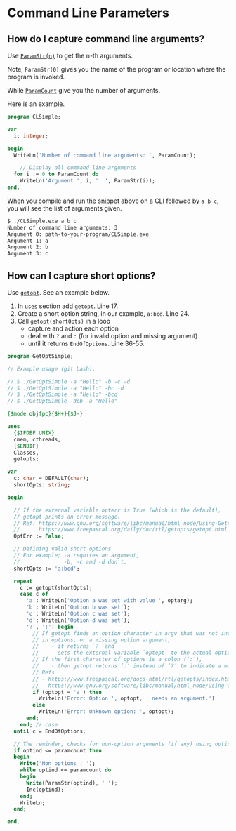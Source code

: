 # Command Line Parameters

## How do I capture command line arguments?

Use [`ParamStr(n)`](https://www.freepascal.org/docs-html/rtl/system/paramstr.html) to get the n-th arguments.

Note, `ParamStr(0)` gives you the name of the program or location where the program is invoked.

While [`ParamCount`](https://www.freepascal.org/docs-html/rtl/system/paramcount.html) give you the number of arguments.

Here is an example.

```pascal
program CLSimple;

var
  i: integer;

begin
  WriteLn('Number of command line arguments: ', ParamCount);

    // Display all command line arguments
  for i := 0 to ParamCount do
    WriteLn('Argument ', i, ': ', ParamStr(i));
end.
```

When you compile and run the snippet above on a CLI followed by `a b c`, you will see the list of arguments given.

```bash
$ ./CLSimple.exe a b c
Number of command line arguments: 3
Argument 0: path-to-your-program/CLSimple.exe
Argument 1: a
Argument 2: b
Argument 3: c

```





## How can I capture short options?

Use [`getopt`](https://www.freepascal.org/daily/doc/rtl/getopts/getopt.html). See an example below.

1. In `uses` section add `getopt`. Line 17.
2. Create a short option string, in our example, `a:bcd`. Line 24.
3. Call `getopt(shortOpts)` in a loop
      - capture and action each option
      - deal with `?` and `:` (for invalid option and missing argument)
      - until it returns `EndOfOptions`. Line 36-55.

```pascal linenums="1" hl_lines="17 34 36-55"
program GetOptSimple;

// Example usage (git bash):

// $ ./GetOptSimple -a "Hello" -b -c -d
// $ ./GetOptSimple -a "Hello" -bc -d
// $ ./GetOptSimple -a "Hello" -bcd
// $ ./GetOptSimple -dcb -a "Hello"

{$mode objfpc}{$H+}{$J-}

uses
  {$IFDEF UNIX}
  cmem, cthreads,
  {$ENDIF}
  Classes,
  getopts;

var
  c: char = DEFAULT(char);
  shortOpts: string;

begin

  // If the external variable opterr is True (which is the default),
  // getopt prints an error message.
  // Ref: https://www.gnu.org/software/libc/manual/html_node/Using-Getopt.html
  //      https://www.freepascal.org/daily/doc/rtl/getopts/getopt.html
  OptErr := False;

  // Defining valid short options
  // For example; -a requires an argument,
  //              -b, -c and -d don't.
  shortOpts := 'a:bcd';

  repeat
    c := getopt(shortOpts);
    case c of
      'a': WriteLn('Option a was set with value ', optarg);
      'b': WriteLn('Option b was set');
      'c': WriteLn('Option c was set');
      'd': WriteLn('Option d was set');
      '?', ':': begin
        // If getopt finds an option character in argv that was not included
        // in options, or a missing option argument,
        //    - it returns `?` and
        //    - sets the external variable `optopt` to the actual option character.
        // If the first character of options is a colon (‘:’),
        //    - then getopt returns ‘:’ instead of ‘?’ to indicate a missing option argument.
        // Refs
        // - https://www.freepascal.org/docs-html/rtl/getopts/index.html
        // - https://www.gnu.org/software/libc/manual/html_node/Using-Getopt.html
        if (optopt = 'a') then
          WriteLn('Error: Option ', optopt, ' needs an argument.')
        else
          WriteLn('Error: Unknown option: ', optopt);
      end;
    end; // case
  until c = EndOfOptions;

  // The reminder, checks for non-option arguments (if any) using optind
  if optind <= paramcount then
  begin
    Write('Non options : ');
    while optind <= paramcount do
    begin
      Write(ParamStr(optind), ' ');
      Inc(optind);
    end;
    WriteLn;
  end;

end.
```